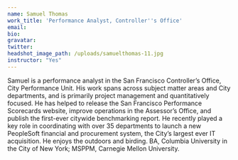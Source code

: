 ```yaml
---
name: Samuel Thomas
work_title: 'Performance Analyst, Controller''s Office'
email:
bio:
gravatar:
twitter:
headshot_image_path: /uploads/samuelthomas-11.jpg
instructor: "Yes"
---
```



Samuel is a performance analyst in the San Francisco Controller’s Office, City Performance Unit. His work spans across subject matter areas and City departments, and is primarily project management and quantitatively focused. He has helped to release the San Francisco Performance Scorecards website, improve operations in the Assessor’s Office, and publish the first-ever citywide benchmarking report. He recently played a key role in coordinating with over 35 departments to launch a new PeopleSoft financial and procurement system, the City’s largest ever IT acquisition. He enjoys the outdoors and birding. BA, Columbia University in the City of New York; MSPPM, Carnegie Mellon University.